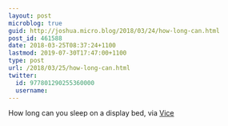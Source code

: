```yaml
---
layout: post
microblog: true
guid: http://joshua.micro.blog/2018/03/24/how-long-can.html
post_id: 461588
date: 2018-03-25T08:37:24+1100
lastmod: 2019-07-30T17:47:00+1100
type: post
url: /2018/03/25/how-long-can.html
twitter:
  id: 977801290255360000
  username: 
---
```

How long can you sleep on a display bed, via [Vice](https://www.vice.com/en_uk/article/qvx8xd/heres-what-happens-if-you-fall-asleep-in-a-display-bed)
